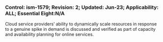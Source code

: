 ### Control: ism-1579; Revision: 2; Updated: Jun-23; Applicability: ALL; Essential Eight:N/A
<p>Cloud service providers’ ability to dynamically scale resources in response to a genuine spike in demand is discussed and verified as part of capacity and availability planning for online services.</p>